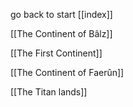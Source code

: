 go back to start [[index]]

[[The Continent of Bâlz]]

[[The First Continent]]

[[The Continent of Faerûn]]

[[The Titan lands]]

